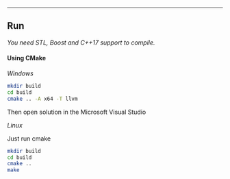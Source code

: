 
---

## Run
*You need STL, Boost and C++17 support to compile.*

#### Using CMake

_Windows_

```bash
mkdir build
cd build
cmake .. -A x64 -T llvm
```
Then open solution in the Microsoft Visual Studio

_Linux_

Just run cmake
```bash
mkdir build
cd build
cmake ..
make
```